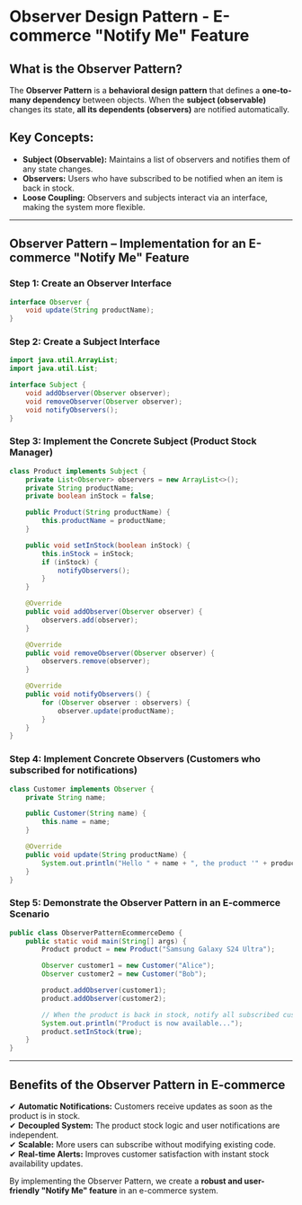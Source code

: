 # Observer Design Pattern - E-commerce "Notify Me" Feature

## What is the Observer Pattern?
The **Observer Pattern** is a **behavioral design pattern** that defines a **one-to-many dependency** between objects. When the **subject (observable)** changes its state, **all its dependents (observers)** are notified automatically.

## Key Concepts:
- **Subject (Observable):** Maintains a list of observers and notifies them of any state changes.
- **Observers:** Users who have subscribed to be notified when an item is back in stock.
- **Loose Coupling:** Observers and subjects interact via an interface, making the system more flexible.

---

## Observer Pattern – Implementation for an E-commerce "Notify Me" Feature

### **Step 1: Create an Observer Interface**
```java
interface Observer {
    void update(String productName);
}
```

### **Step 2: Create a Subject Interface**
```java
import java.util.ArrayList;
import java.util.List;

interface Subject {
    void addObserver(Observer observer);
    void removeObserver(Observer observer);
    void notifyObservers();
}
```

### **Step 3: Implement the Concrete Subject (Product Stock Manager)**
```java
class Product implements Subject {
    private List<Observer> observers = new ArrayList<>();
    private String productName;
    private boolean inStock = false;

    public Product(String productName) {
        this.productName = productName;
    }

    public void setInStock(boolean inStock) {
        this.inStock = inStock;
        if (inStock) {
            notifyObservers();
        }
    }

    @Override
    public void addObserver(Observer observer) {
        observers.add(observer);
    }

    @Override
    public void removeObserver(Observer observer) {
        observers.remove(observer);
    }

    @Override
    public void notifyObservers() {
        for (Observer observer : observers) {
            observer.update(productName);
        }
    }
}
```

### **Step 4: Implement Concrete Observers (Customers who subscribed for notifications)**
```java
class Customer implements Observer {
    private String name;

    public Customer(String name) {
        this.name = name;
    }

    @Override
    public void update(String productName) {
        System.out.println("Hello " + name + ", the product '" + productName + "' is back in stock!");
    }
}
```

### **Step 5: Demonstrate the Observer Pattern in an E-commerce Scenario**
```java
public class ObserverPatternEcommerceDemo {
    public static void main(String[] args) {
        Product product = new Product("Samsung Galaxy S24 Ultra");

        Observer customer1 = new Customer("Alice");
        Observer customer2 = new Customer("Bob");

        product.addObserver(customer1);
        product.addObserver(customer2);

        // When the product is back in stock, notify all subscribed customers
        System.out.println("Product is now available...");
        product.setInStock(true);
    }
}
```

---

## Benefits of the Observer Pattern in E-commerce
✔ **Automatic Notifications:** Customers receive updates as soon as the product is in stock.  
✔ **Decoupled System:** The product stock logic and user notifications are independent.  
✔ **Scalable:** More users can subscribe without modifying existing code.  
✔ **Real-time Alerts:** Improves customer satisfaction with instant stock availability updates.  

By implementing the Observer Pattern, we create a **robust and user-friendly "Notify Me" feature** in an e-commerce system.
